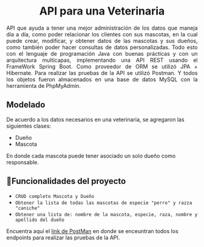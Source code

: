 <h1 align="center"> API para una Veterinaria </h1>
<div align="justify">
API que ayuda a tener una mejor administración de los datos que maneja día a día, como poder relacionar los clientes con sus mascotas, en la cual puede crear, modificar, y obtener datos de las mascotas y sus dueños, como también poder hacer consultas de datos personalizadas. 
Todo esto con el lenguaje de programación Java con buenas prácticas y con un arquitectura multicapas, implementando una API REST usando el FrameWork Spring Boot. Como proveedor de ORM se utilizó JPA + Hibernate. Para realizar las pruebas de la API se utilizó Postman. Y todos los objetos fueron almacenados en una base de datos MySQL con la herramienta de PhpMyAdmin.
</div>


## Modelado
De acuerdo a los datos necesarios en una veterinaria, se agregaron las siguientes clases:
- Dueño
- Mascota


En donde cada mascota puede tener asociado un solo dueño como responsable.

## :hammer:Funcionalidades del proyecto

- `CRUD completo Mascota y Dueño`
-  `Obtener la lista de todas las mascotas de especie "perro" y razza "caniche"`
-  `Obtener una lista de: nombre de la mascota, especie, raza, nombre y apellido del dueño`

Encuentra aquí el [link de PostMan](https://www.postman.com/jairoixis/workspace/portafolio/collection/36228688-7239b36e-ae51-4c02-ad97-39505ab32219?action=share&creator=36228688) en donde se enceuntran todos los endpoints para realizar las pruebas de la API.
